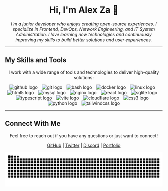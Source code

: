 <h1 align="center">Hi, I'm Alex Za 👋</h1>


<p align="center">
  <i>I'm a junior developer who enjoys creating open-source experiences. I specialize in Frontend, DevOps, Network Engineering, and IT System Administration. I love learning new technologies and continuously improving my skills to build better solutions and user experiences.</i>
</p>

---

## My Skills and Tools

<p align="center">I work with a wide range of tools and technologies to deliver high-quality solutions:</p>

<div align="center">
  <img src="https://skillicons.dev/icons?i=github" height="40" alt="github logo" />
  <img width="6" />
  <img src="https://skillicons.dev/icons?i=git" height="40" alt="git logo" />
  <img width="6" />
  <img src="https://skillicons.dev/icons?i=bash" height="40" alt="bash logo" />
  <img width="6" />
  <img src="https://skillicons.dev/icons?i=docker" height="40" alt="docker logo" />
  <img width="6" />
  <img src="https://skillicons.dev/icons?i=linux" height="40" alt="linux logo" />
  <img width="6" />
  <img src="https://skillicons.dev/icons?i=html" height="40" alt="html5 logo" />
  <img width="6" />
  <img src="https://skillicons.dev/icons?i=mysql" height="40" alt="mysql logo" />
  <img width="6" />
  <img src="https://skillicons.dev/icons?i=nginx" height="40" alt="nginx logo" />
  <img width="6" />
  <img src="https://skillicons.dev/icons?i=react" height="40" alt="react logo" />
  <img width="6" />
  <img src="https://skillicons.dev/icons?i=sqlite" height="40" alt="sqlite logo" />
  <img width="6" />
  <img src="https://skillicons.dev/icons?i=ts" height="40" alt="typescript logo" />
  <img width="6" />
  <img src="https://skillicons.dev/icons?i=vite" height="40" alt="vite logo" />
  <img width="6" />
  <img src="https://skillicons.dev/icons?i=cloudflare" height="40" alt="cloudflare logo" />
  <img width="6" />
  <img src="https://skillicons.dev/icons?i=css" height="40" alt="css3 logo" />
  <img width="6" />
  <img src="https://skillicons.dev/icons?i=py" height="40" alt="python logo" />
  <img width="6" />
  <img src="https://skillicons.dev/icons?i=tailwind" height="40" alt="tailwindcss logo" />
</div>

---

## Connect With Me

<p align="center">Feel free to reach out if you have any questions or just want to connect!</p>

<p align="center">
  <a href="https://github.com/AlesixDev" target="_blank">GitHub</a> |
  <a href="https://twitter.com/AlesixDv" target="_blank">Twitter</a> |
  <a href="https://discord.com/users/SystemRescue" target="_blank">Discord</a> |
  <a href="https://alesix.xyz" target="_blank">Portfolio</a>
</p>

<div align="center">
  <img src="https://raw.githubusercontent.com/AlesixDev/AlesixDev/output/snake.svg" alt="Snake animation" />
</div>


